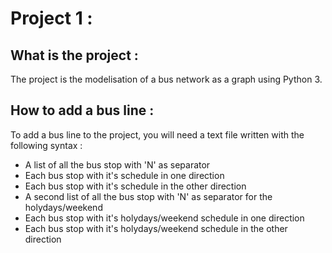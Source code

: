 # Project 1 :

## What is the project :

The project is the modelisation of a bus network as a graph using Python 3.

## How to add a bus line :

To add a bus line to the project, you will need a text file written with the following syntax :
* A list of all the bus stop with 'N' as separator
* Each bus stop with it's schedule in one direction
* Each bus stop with it's schedule in the other direction
* A second list of all the bus stop with 'N' as separator for the holydays/weekend
* Each bus stop with it's holydays/weekend schedule in one direction
* Each bus stop with it's holydays/weekend schedule in the other direction
